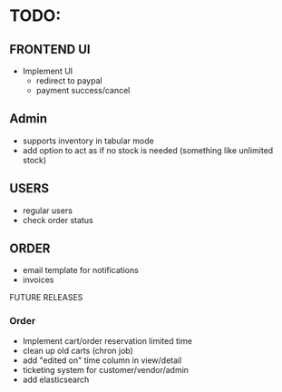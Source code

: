 # TODO:

## FRONTEND UI
- Implement UI
    - redirect to paypal
    - payment success/cancel

## Admin
- supports inventory in tabular mode
- add option to act as if no stock is needed (something like unlimited stock)

## USERS
- regular users
- check order status

## ORDER
- email template for notifications
- invoices

FUTURE RELEASES
### Order
- Implement cart/order reservation limited time
- clean up old carts (chron job)
- add "edited on" time column in view/detail
- ticketing system for customer/vendor/admin
- add elasticsearch

